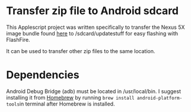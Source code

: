# Transfer zip file to Android sdcard

This Applescript project was written specifically to transfer the Nexus 5X image bundle found [here](https://developers.google.com/android/images) to /sdcard/updatestuff for easy flashing with FlashFire.

It can be used to transfer other zip files to the same location.

# Dependencies

Android Debug Bridge (adb) must be located in /usr/local/bin. I suggest installing it from [Homebrew](http://brew.sh/) by running `brew install android-platform-tools`in terminal after Homebrew is installed.

